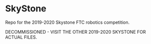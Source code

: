 # SkyStone
Repo for the 2019-2020 Skystone FTC robotics competition.

DECOMMISSIONED - VISIT THE OTHER 2019-2020 SKYSTONE FOR ACTUAL FILES.
